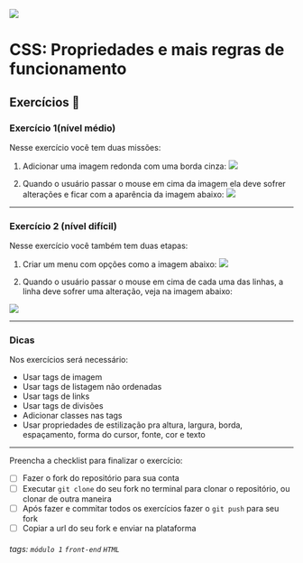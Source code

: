 ![](https://i.imgur.com/xG74tOh.png)

# CSS: Propriedades e mais regras de funcionamento

## Exercícios 🏫


### Exercício 1(nível médio)


Nesse exercício você tem duas missões:

1. Adicionar uma imagem redonda com uma borda cinza:
![](https://imgur.com/XgihdMD.png)

2. Quando o usuário passar o mouse em cima da imagem ela deve sofrer alterações e ficar com a aparência da imagem abaixo:
 ![](https://imgur.com/tUeEbQs.png)


---

### Exercício 2 (nível difícil)

Nesse exercício você também tem duas etapas:

1. Criar um menu com opções como a imagem abaixo:
![](https://i.imgur.com/DUQrvQs.png)


2. Quando o usuário passar o mouse em cima de cada uma das linhas, a linha deve sofrer uma alteração, veja na imagem abaixo:

![](https://i.imgur.com/8VvYBDi.png)

  
---

### Dicas

Nos exercícios será necessário:

- Usar tags de imagem
- Usar tags de listagem não ordenadas
- Usar tags de links
- Usar tags de divisões
- Adicionar classes nas tags
- Usar propriedades de estilização pra altura, largura, borda,  espaçamento, forma do cursor, fonte, cor e texto
---
   
Preencha a checklist para finalizar o exercício:
-   [ ] Fazer o fork do repositório para sua conta
-   [ ] Executar `git clone` do seu fork no terminal para clonar o repositório, ou clonar de outra maneira
-   [ ] Após fazer e commitar todos os exercícios fazer o `git push` para seu fork
-   [ ] Copiar a url do seu fork e enviar na plataforma

###### tags: `módulo 1` `front-end` `HTML`
